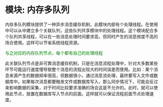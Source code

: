 模块: 内存多队列
==


内存多队列模块提供了一种异步消息缓存机制，此模块内部有个处理线程。在使用中可以从中建立多个关联队列，这些队列共享模块中的处理线程。这个模块配合多个队列共享线程，可以在一些消息处理时间要求高，但同时产生的消息频度不高的场合使用。这样可以节省系统线程资源。

<font color="green">与之对应的内存队列节点，每个都有自己的处理线程</font>

此关联队列节点是非可靠消息缓存机制，只是在消息流程处理中，针对大多数某些环节可能运行速度慢导致整个消息的流程出现大的时间误差而使用。比如：某个消息来源产生的数据频率很高，但数据很小，通过消息流处理，最终要写入文件或数据库中。如果每次消息都要触发文件或数据库写入，那么同步情况下，可能会反过来影响数据的采集，对于时间比较要求准确的场合这是不允许的。此时，就可以使用此节点，放置在数据库写入节点的前面。这样就可以保证流程前面节点处理速度。





